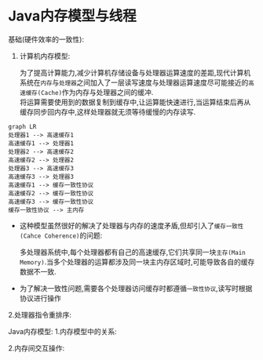 # Java内存模型与线程

基础(硬件效率的一致性):

1. 计算机内存模型:

    为了提高计算能力,减少计算机存储设备与处理器运算速度的差距,现代计算机系统在`内存`与`处理器`之间加入了一层读写速度与处理器运算速度尽可能接近的`高速缓存(Cache)`作为内存与处理器之间的缓冲.<br>
    将运算需要使用到的数据复制到缓存中,让运算能快速进行,当运算结束后再从缓存同步回内存中,这样处理器就无须等待缓慢的内存读写.
    

```mermaid
graph LR
处理器1 --> 高速缓存1
高速缓存1 --> 处理器1
处理器2 --> 高速缓存2
高速缓存2 --> 处理器2
处理器3 --> 高速缓存3
高速缓存3 --> 处理器3
高速缓存1 --> 缓存一致性协议
高速缓存2 --> 缓存一致性协议
高速缓存3 --> 缓存一致性协议
缓存一致性协议 --> 主内存
```

+ 这种模型虽然很好的解决了处理器与内存的速度矛盾,但却引入了`缓存一致性(Cahce Coherence)`的问题:

    多处理器系统中,每个处理器都有自己的高速缓存,它们共享同一块`主存(Main Memory)`.当多个处理器的运算都涉及同一块主内存区域时,可能导致各自的缓存数据不一致.
+ 为了解决一致性问题,需要各个处理器访问缓存时都遵循`一致性协议`,读写时根据协议进行操作



2.处理器指令重排序:




Java内存模型:
1.内存模型中的关系:

2.内存间交互操作:



<!-- 3.内存屏蔽指令: -->




